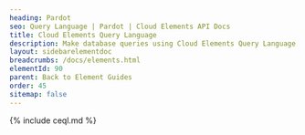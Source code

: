 ```yaml
---
heading: Pardot
seo: Query Language | Pardot | Cloud Elements API Docs
title: Cloud Elements Query Language
description: Make database queries using Cloud Elements Query Language.
layout: sidebarelementdoc
breadcrumbs: /docs/elements.html
elementId: 90
parent: Back to Element Guides
order: 45
sitemap: false
---
```


{% include ceql.md %}
